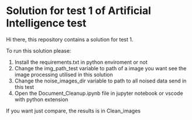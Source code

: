 # Solution for test 1 of Artificial Intelligence test

Hi there, this repository contains a solution for test 1.

To run this solution please: 

1. Install the requirements.txt in python enviroment or not
2. Change the img_path_test variable to path of a image you want see the image processing utilised in this solution
3. Change the noise_images_dir variable to path to all noised data send in this test
4. Open the Document_Cleanup.ipynb file in jupyter notebook or vscode with python extension

If you want just compare, the results is in Clean_images